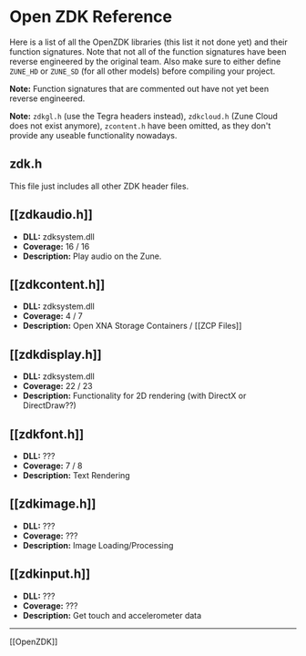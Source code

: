 # Open ZDK Reference
Here is a list of all the OpenZDK libraries (this list it not done yet) and their function signatures. Note that not all of the function signatures have been reverse engineered by the original team. Also make sure to either define ``ZUNE_HD`` or ``ZUNE_SD`` (for all other models) before compiling your project. 

**Note:** Function signatures that are commented out have not yet been reverse engineered.

**Note:** ``zdkgl.h`` (use the Tegra headers instead), ``zdkcloud.h`` (Zune Cloud does not exist anymore), ``zcontent.h`` have been omitted, as they don't provide any useable functionality nowadays. 

## zdk.h
This file just includes all other ZDK header files.

## [[zdkaudio.h]]
- **DLL:** zdksystem.dll
- **Coverage:** 16 / 16
- **Description:** Play audio on the Zune.

## [[zdkcontent.h]]
- **DLL:** zdksystem.dll
- **Coverage:** 4 / 7
- **Description:** Open XNA Storage Containers / [[ZCP Files]]

## [[zdkdisplay.h]]
- **DLL:** zdksystem.dll
- **Coverage:** 22 / 23
- **Description:** Functionality for 2D rendering (with DirectX or DirectDraw??)

## [[zdkfont.h]]
- **DLL:** ???
- **Coverage:** 7 / 8
- **Description:** Text Rendering

## [[zdkimage.h]]
- **DLL:** ???
- **Coverage:** ???
- **Description:** Image Loading/Processing

## [[zdkinput.h]]
- **DLL:** ???
- **Coverage:** ???
- **Description:** Get touch and accelerometer data

---
[[OpenZDK]]